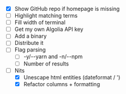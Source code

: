 - [x] Show GitHub repo if homepage is missing
- [ ] Highlight matching terms
- [ ] Fill width of terminal
- [ ] Get my own Algolia API key
- [ ] Add a binary
- [ ] Distribute it
- [ ] Flag parsing
  - [ ] -y/--yarn and -n/--npm
  - [ ] Number of results
- [ ] Nits
  - [x] Unescape html entities (dateformat / &#39;)
  - [x] Refactor columns + formatting

